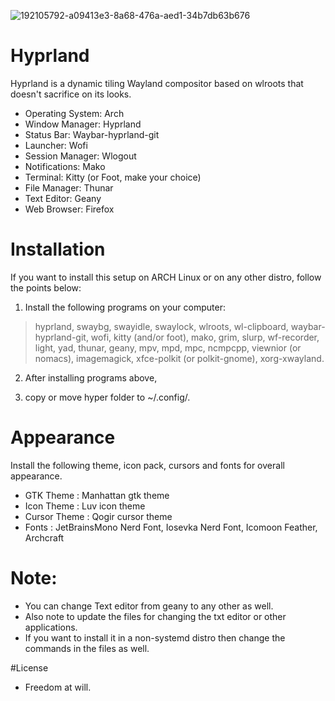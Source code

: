 ![192105792-a09413e3-8a68-476a-aed1-34b7db63b676](https://user-images.githubusercontent.com/112823418/199796805-c2eed8df-23a0-41a0-ac7d-d0408d8d6ada.png)

# Hyprland
Hyprland is a dynamic tiling Wayland compositor based on wlroots that doesn't sacrifice on its looks.

- Operating System:  Arch 
- Window Manager:    Hyprland
- Status Bar:        Waybar-hyprland-git
- Launcher:          Wofi
- Session Manager:   Wlogout
- Notifications:     Mako
- Terminal:          Kitty (or Foot, make your choice)
- File Manager:      Thunar
- Text Editor:       Geany
- Web Browser:       Firefox

# Installation
If you want to install this setup on ARCH Linux or on any other distro, follow the points below:

1. Install the following programs on your computer:
> hyprland, swaybg, swayidle, swaylock, 
wlroots, wl-clipboard, waybar-hyprland-git, wofi, kitty (and/or foot), mako, grim, slurp, 
wf-recorder, light, yad, thunar, geany, mpv, mpd, mpc, ncmpcpp, viewnior (or nomacs), 
imagemagick, xfce-polkit (or polkit-gnome), xorg-xwayland.

2. After installing programs above, 

3. copy or move hyper folder to ~/.config/.

# Appearance
Install the following theme, icon pack, cursors and fonts for overall appearance.

- GTK Theme : Manhattan gtk theme
- Icon Theme : Luv icon theme
- Cursor Theme : Qogir cursor theme
- Fonts : JetBrainsMono Nerd Font, Iosevka Nerd Font, Icomoon Feather, Archcraft

# Note:
- You can change Text editor from geany to any other as well.
- Also note to update the files for changing  the txt editor or other applications.
- If you want to install it in a non-systemd distro then change the commands in the files as well.

#License
- Freedom at will.
